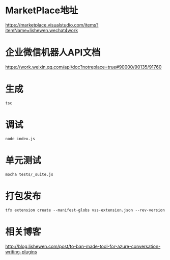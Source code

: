 # MarketPlace地址
https://marketplace.visualstudio.com/items?itemName=lishewen.wechat4work

# 企业微信机器人API文档
https://work.weixin.qq.com/api/doc?notreplace=true#90000/90135/91760

# 生成
```
tsc
```

# 调试
```
node index.js
```

# 单元测试
```
mocha tests/_suite.js
```

# 打包发布
```
tfx extension create --manifest-globs vss-extension.json --rev-version
```

# 相关博客
http://blog.lishewen.com/post/to-ban-made-tool-for-azure-conversation-writing-plugins